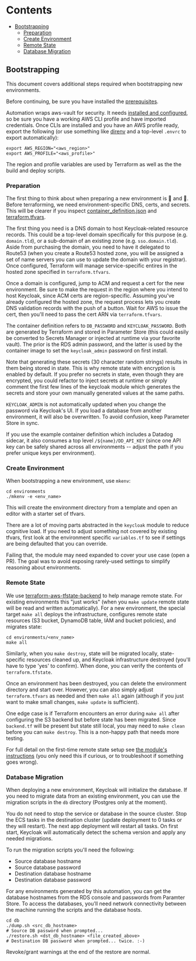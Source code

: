 # Contents

- [Bootstrapping](#bootstrapping)
  - [Preparation](#preparation)
  - [Create Environment](#create-environment)
  - [Remote State](#remote-state)
  - [Database Migration](#database-migration)

## Bootstrapping

This document covers additional steps required when bootstrapping new environments.

Before continuing, be sure you have installed the [prerequisites](https://github.com/deadlysyn/terraform-keycloak-aws#prerequisites).

Automation wraps aws-vault for security. It needs [installed and configured](https://github.com/99designs/aws-vault#quick-start),
so be sure you have a working AWS CLI profile and have imported credentials.
Once CLIs are installed and you have an AWS profile ready, export the following
(or use something like [direnv](https://direnv.net) and a top-level `.envrc`
to export automatically):

```console
export AWS_REGION="<aws_region>"
export AWS_PROFILE="<aws_profile>"
```

The region and profile variables are used by Terraform as well
as the the build and deploy scripts.

### Preparation

The first thing to think about when preparing a new environment
is 🐓 and 🥚. Before terraforming, we need environment-specific
DNS, certs, and secrets. This will be clearer if you inspect
[container_definition.json](https://github.com/deadlysyn/terraform-keycloak-aws/blob/main/modules/keycloak/templates/container_definition.json)
and
[terraform.tfvars](https://github.com/deadlysyn/terraform-keycloak-aws/blob/main/environments/template/template.tfvars).

The first thing you need is a DNS domain to host Keycloak-related
resource records. This could be a top-level domain specifically for this
purpose (e.g. `domain.tld`), or a sub-domain of an existing zone (e.g. `sso.domain.tld`).
Aside from purchasing the domain, you need to have it delegated to Route53
(when you create a Route53 hosted zone, you will be assigned a set of name servers
you can use to update the domain with your registrar). Once configured, Terraform
will manage service-specific entires in the hosted zone specified in `terraform.tfvars`.

Once a domain is configured, jump to ACM and request a cert
for the new environment. Be sure to make the request in the region where you
intend to host Keycloak, since ACM certs are region-specific. Assuming you've already
configured the hosted zone, the request process lets you create DNS validation records
with the push of a button. Wait for AWS to issue the cert, then you'll need to pass
the cert ARN via `terraform.tfvars`.

The container definition refers to `DB_PASSWORD` and `KEYCLOAK_PASSWORD`.
Both are generated by Terraform and stored in Parameter Store (this could
easily be converted to Secrets Manager or injected at runtime via your
favorite vault). The prior is the RDS admin password, and the latter is
used by the container image to set the `keycloak_admin` password on first install.

Note that generating these secrets (30 character random strings) results
in them being stored in state. This is why remote state with encryption is
enabled by default. If you prefer no secrets in state, even though they are
encrypted, you could refactor to inject secrets at runtime or
simply comment the first few lines of the keycloak module which generates
the secrets and store your own manually generated values at the same paths.

`KEYCLOAK_ADMIN` is not automatically updated when you change
the password via Keycloak's UI. If you load a database from another environment,
it will also be overwritten. To avoid confusion, keep Parameter Store in sync.

If you use the example container definition which includes a Datadog
sidecar, it also consumes a top level `/${name}/DD_API_KEY` (since one API
key can be safely shared across all environments -- adjust the path if you
prefer unique keys per environment).

### Create Environment

When bootstrapping a new environment, use `mkenv`:

```console
cd environments
./mkenv -e <env_name>
```

This will create the environment directory from a template and open an
editor with a starter set of tfvars.

There are a lot of moving parts abstracted in the `keycloak` module to
reduce cognitive load. If you need to adjust something not covered by
existing tfvars, first look at the environment specific `variables.tf`
to see if settings are being defaulted that you can override.

Failing that, the module may need expanded to cover your use case
(open a PR). The goal was to avoid exposing rarely-used settings
to simplify reasoning about environments.

### Remote State

We use [terraform-aws-tfstate-backend](https://github.com/cloudposse/terraform-aws-tfstate-backend)
to help manage remote state. For existing environments this
"just works" (when you `make update` remote state will be read and
written automatically). For a new environment, the special target
`make all` deploys the infrastructure, configures remote state
resources (S3 bucket, DynamoDB table, IAM and bucket policies),
and migrates state:

```console
cd environments/<env_name>
make all
```

Similarly, when you `make destroy`, state will be migrated
locally, state-specific resources cleaned up, and Keycloak
infrastructure destroyed (you'll have to type 'yes' to confirm).
When done, you can verify the contents of `terraform.tfstate`.

Once an environment has been destroyed, you can delete
the environment directory and start over. However, you can also simply adjust
`terraform.tfvars` as needed and then `make all` again (although if
you just want to make small changes, `make update` is sufficient).

One edge case is if Terraform encounters an error during `make all` after configuring
the S3 backend but before state has been migrated. Since `backend.tf`
will be present but state still local, you may need to `make clean`
before you can `make destroy`. This is a non-happy path that needs more testing.

For full detail on the first-time remote state setup see
[the module's instructions](https://github.com/cloudposse/terraform-aws-tfstate-backend#usage)
(you only need this if curious, or to troubleshoot if something goes wrong).

### Database Migration

When deploying a new environment, Keycloak will initialize the database.
If you need to migrate data from an existing environment, you can use the
migration scripts in the `db` directory (Postgres only at the moment).

You do not need to stop the service or database in the source
cluster. Stop the ECS tasks in the destination cluster (update deployment
to 0 tasks or they will restart). The next app deployment will restart all tasks.
On first start, Keycloak will automatically detect the schema version and apply
any needed migrations.

To run the migration scripts you'll need the following:

- Source database hostname
- Source database password
- Destination database hostname
- Destination database password

For any environments generated by this automation, you can get the
database hostnames from the RDS console and passwords from Paramter Store.
To access the databases, you'll need network connectivity between the
machine running the scripts and the database hosts.

```console
cd db
./dump.sh <src_db_hostname>
# Source DB password when prompted...
./restore.sh <dst_db_hostname> <file_created_above>
# Destination DB password when prompted... twice. :-)
```

Revoke/grant warnings at the end of the restore are normal.
